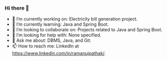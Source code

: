 ### Hi there 👋
- 🔭 I’m currently working on: Electricity bill generation project.
- 🌱 I’m currently learning: Java and Spring Boot.
- 👯 I’m looking to collaborate on: Projects related to Java and Spring Boot.
- 🤔 I’m looking for help with: None specified.
- 💬 Ask me about: DBMS, Java, and Git.
- 📫 How to reach me: LinkedIn at https://www.linkedin.com/in/ramanujpathak/.

<!--
**PathakAnuj/PathakAnuj** is a ✨ _special_ ✨ repository because its `README.md` (this file) appears on your GitHub profile.

Here are some ideas to get you started:

- 🔭 I’m currently working on ...
- 🌱 I’m currently learning ...
- 👯 I’m looking to collaborate on ...
- 🤔 I’m looking for help with ...
- 💬 Ask me about ...
- 📫 How to reach me: ...
- 😄 Pronouns: ...
- ⚡ Fun fact: ...
-->
